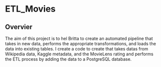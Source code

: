 # ETL_Movies
 
 ## Overvier
 
The aim of this project is to hel Britta to create an automated pipeline that takes in new data, performs the appropriate transformations, and loads the data into existing tables. I create a code to create that takes datas from Wikipedia data, Kaggle metadata, and the MovieLens rating and performs the ETL process by adding the data to a PostgreSQL database.
